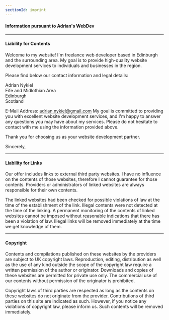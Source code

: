 ```yaml
---
sectionId: imprint
---
```


#### Information pursuant to Adrian's WebDev

---

#### Liability for Contents

Welcome to my website! I'm freelance web developer based in Edinburgh and the surrounding area. My goal is to provide high-quality website development services to individuals and businesses in the region.

Please find below our contact information and legal details:

Adrian Nykiel<br />
Fife and Midlothian Area<br />
Edinburgh<br />
Scotland<br />

E-Mail Address: <u>adrian.nykiel@gmail.com</u>
My goal is committed to providing you with excellent website development services, and I'm happy to answer any questions you may have about my services. Please do not hesitate to contact with me using the information provided above.

Thank you for choosing us as your website development partner.

Sincerely,



---

#### Liability for Links

Our offer includes links to external third party websites. I have no influence on the contents of those websites, therefore I cannot guarantee for those contents. Providers or administrators of linked websites are always responsible for their own contents.

The linked websites had been checked for possible violations of law at the time of the establishment of the link. Illegal contents were not detected at the time of the linking. A permanent monitoring of the contents of linked websites cannot be imposed without reasonable indications that there has been a violation of law. Illegal links will be removed immediately at the time we get knowledge of them.

---

#### Copyright

Contents and compilations published on these websites by the providers are subject to UK copyright laws. Reproduction, editing, distribution as well as the use of any kind outside the scope of the copyright law require a written permission of the author or originator. Downloads and copies of these websites are permitted for private use only. The commercial use of our contents without permission of the originator is prohibited.

Copyright laws of third parties are respected as long as the contents on these websites do not originate from the provider. Contributions of third parties on this site are indicated as such. However, if you notice any violations of copyright law, please inform us. Such contents will be removed immediately.
